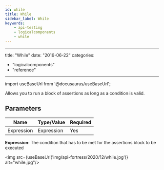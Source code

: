 ```yaml
---
id: while
title: While
sidebar_label: While
keywords:
    - api-testing
    - logicalcomponents
    - while
---
```


---
title: "While"
date: "2016-06-22"
categories: 
  - "logicalcomponents"
  - "reference"
---

import useBaseUrl from '@docusaurus/useBaseUrl';

Allows you to run a block of assertions as long as a condition is valid.

## Parameters

| **Name** | **Type/Value** | **Required** |
| --- | --- | --- |
| Expression | Expression | Yes |

__Expression__: The condition that has to be met for the assertions block to be executed

<img src={useBaseUrl('img/api-fortress/2020/12/while.jpg')} alt="while.jpg"/>
